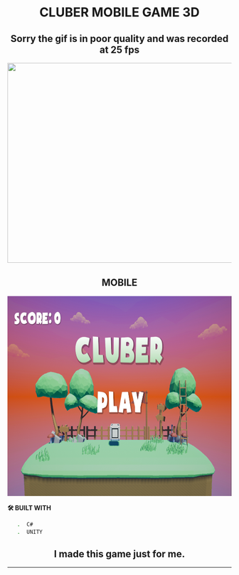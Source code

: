 <h1 align="center">CLUBER MOBILE GAME 3D</h1>

<h2 align="center">Sorry the gif is in poor quality and was recorded at 25 fps</h2>

<div> 

<p align="center">
 <img width="800"  height="450" src="https://github.com/danielvcode/clubergame/blob/9b34636dc0600469ecedbae07047a0781693c02a/simplegif.gif"> 
</p>

<div></div>
 
 
<h2 align="center">MOBILE</h2>

<p align="center">
  <img width="800"  height="450" src="https://github.com/danielvcode/clubergame/blob/9b34636dc0600469ecedbae07047a0781693c02a/SIMPLE.png">
</p>


**🛠️ BUILT WITH**
```bash
   .  C#
   .  UNITY
```
<h2 align="center">I made this game just for me.</h2>

---
